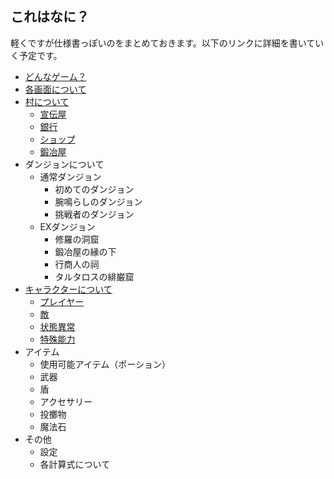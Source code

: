 ## これはなに？
軽くですが仕様書っぽいのをまとめておきます。以下のリンクに詳細を書いていく予定です。

- [どんなゲーム？](spec/WhatGame/README.md)
- [各画面について](spec/UI/README.md)
- [村について](spec/Village/README.md)
    - [宣伝屋](spec/Village/Publicity/README.md)
    - [銀行](spec/Village/Bank/README.md)
    - [ショップ](spec/Village/Shop/README.md)
    - [鍛冶屋](spec/Village/BlackSmith/README.md)
- ダンジョンについて
    - 通常ダンジョン
        - 初めてのダンジョン
        - 腕鳴らしのダンジョン
        - 挑戦者のダンジョン
    - EXダンジョン
        - 修羅の洞窟
        - 鍛冶屋の縁の下
        - 行商人の祠
        - タルタロスの緋巌窟
- [キャラクターについて](spec/Character/README.md)
    - [プレイヤー](spec/Character/Player/README.md)
    - [敵](spec/Character/Enemy/README.md)
    - [状態異常](spec/Character/AbnormalStatus/README.md)
    - [特殊能力](spec/Character/Ability/README.md)
- アイテム
    - 使用可能アイテム（ポーション）
    - 武器
    - 盾
    - アクセサリー
    - 投擲物
    - 魔法石
- その他
    - 設定
    - 各計算式について
